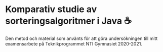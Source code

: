 # Komparativ studie av sorteringsalgoritmer i Java ☕

Den metod och material som använts för att göra undersökningen till mitt examensarbete på Teknikprogrammet NTI Gymnasiet 2020-2021.
